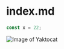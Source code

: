 # index.md
``` javascript
const x = 22;
```
![Image of Yaktocat](https://octodex.github.com/images/yaktocat.png)

